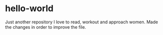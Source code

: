 # hello-world
Just another repository 
I love to read, workout and approach women. 
Made the changes in order to improve the file.
